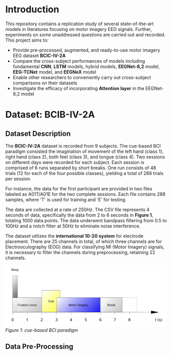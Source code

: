 # Introduction
This repository contains a replication study of several state-of-the-art models in literatures focusing on motor imagery EEG signals. Further, experiments on some unaddressed questions are carried out and recorded. This project aims to:
* Provide pre-processed, augmented, and ready-to-use motor imagery EEG dataset **BCIC-IV-2A**
* Compare the cross-subject performances of models including fundamental **CNN**, **LSTM** models, hybrid models, **EEGNet-8,2** model, **EEG-TCNet** model, and **EEGNeX** model
* Enable other researchers to conveniently carry out cross-subject comparisons on their datasets
* Investigate the efficacy of incorporating **Attention layer** in the EEGNet-8,2 model
# Dataset: BCIB-IV-2A
## Dataset Description
The **BCIC-IV-2A** dataset is recorded from $9$ subjects. The cue-based BCI paradigm consisted the imagination of movement of the left hand (class 1), right hand (class 2), both feet (class 3), and tongue (class 4). Two sessions on different days were recorded for each subject. Each session is comprised of 6 runs separated by short breaks. 
One run consists of $48$ trials ($12$ for each of the four possible classes), yielding a total of $288$ trials per session.

For instance, the data for the first participant are provided in two files labeled as A01T/A01E for the two complete sessions. Each file contains $288$ samples, where 'T' is used for training and 'E' for testing.

The data are collected at a rate of $250 Hz$. The CSV file represents $4$ seconds of data, specifically the data from 2 to 6 seconds in **Figure 1**, totaling $1000$ data points. The data underwent bandpass filtering from $0.5$ to $100 Hz$ and a notch filter at $50 Hz$ to eliminate noise interference.

The dataset utilizes the **international 10-20 system** for electrode placement. There are $25$ channels in total, of which three channels are for Electrooculography (EOG) data. For classifying MI (Motor Imagery) signals, it is necessary to filter the channels during preprocessing, retaining $22$ channels.

![alt text](https://github.com/HetuLii/Data-Science-project-Motor-Imagery-EEG-Signal-decoding/blob/4ff40eac878e5b4b105318adc9da8990800e4b14/cue-based%20BCI%20paradigm.png)
*Figure 1: cue-based BCI paradigm*
## Data Pre-Processing

